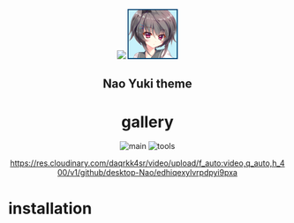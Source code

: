 <div align="center" >
  <img src="https://wiki.installgentoo.com/images/f/f9/Arch-linux-logo.png" height="90px" >
  <img src="./config/bspwm/welcome.png">
  <h2>Nao Yuki theme</h2>
</div>

<div align="justify">

<div align="center">
  
# gallery
![main](https://res.cloudinary.com/daqrkk4sr/image/upload/v1707960465/github/desktop-Nao/yyapikoy49grmowuew07.png)
![tools](https://res.cloudinary.com/daqrkk4sr/image/upload/v1707960337/github/desktop-Nao/l1topg7cvanxtk5hqqh7.png)

 
https://res.cloudinary.com/daqrkk4sr/video/upload/f_auto:video,q_auto,h_400/v1/github/desktop-Nao/edhiqexylvrpdpyi9pxa

 
</div>
</div>

# installation

